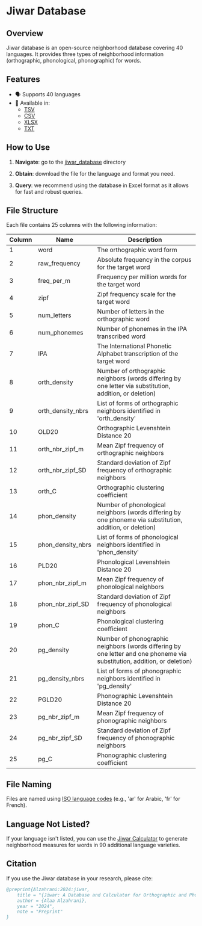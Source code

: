 # Jiwar Database

## Overview

Jiwar database is an open-source neighborhood database covering 40 languages. It provides three types of neighborhood information (orthographic, phonological, phonographic) for words.

## Features

- 🗣️ Supports 40 languages
- 📁 Available in:
  - [TSV](https://github.com/AlaaAlzahrani/Jiwar_database/tree/master/jiwar_database/tsv)
  - [CSV](https://github.com/AlaaAlzahrani/Jiwar_database/tree/master/jiwar_database/csv)
  - [XLSX](https://github.com/AlaaAlzahrani/Jiwar_database/tree/master/jiwar_database/xlsx)
  - [TXT](https://github.com/AlaaAlzahrani/Jiwar_database/tree/master/jiwar_database/txt)

## How to Use 

1. **Navigate**: go to the [jiwar_database](https://github.com/AlaaAlzahrani/Jiwar_database/tree/master/jiwar_database) directory
   
2. **Obtain**: download the file for the language and format you need.

3. **Query**: we recommend using the database in Excel format as it allows for fast and robust queries.

## File Structure

Each file contains 25 columns with the following information:

| Column | Name | Description |
|--------|------|-------------|
| 1 | word | The orthographic word form |
| 2 | raw_frequency | Absolute frequency in the corpus for the target word |
| 3 | freq_per_m | Frequency per million words for the target word |
| 4 | zipf | Zipf frequency scale for the target word |
| 5 | num_letters | Number of letters in the orthographic word |
| 6 | num_phonemes | Number of phonemes in the IPA transcribed word |
| 7 | IPA | The International Phonetic Alphabet transcription of the target word|
| 8 | orth_density | Number of orthographic neighbors (words differing by one letter via substitution, addition, or deletion) |
| 9 | orth_density_nbrs | List of forms of orthographic neighbors identified in 'orth_density' |
| 10 | OLD20 | Orthographic Levenshtein Distance 20 |
| 11 | orth_nbr_zipf_m | Mean Zipf frequency of orthographic neighbors |
| 12 | orth_nbr_zipf_SD | Standard deviation of Zipf frequency of orthographic neighbors |
| 13 | orth_C | Orthographic clustering coefficient |
| 14 | phon_density | Number of phonological neighbors (words differing by one phoneme via substitution, addition, or deletion) |
| 15 | phon_density_nbrs | List of forms of phonological neighbors identified in 'phon_density' |
| 16 | PLD20 | Phonological Levenshtein Distance 20 |
| 17 | phon_nbr_zipf_m | Mean Zipf frequency of phonological neighbors |
| 18 | phon_nbr_zipf_SD | Standard deviation of Zipf frequency of phonological neighbors |
| 19 | phon_C | Phonological clustering coefficient |
| 20 | pg_density | Number of phonographic neighbors (words differing by one letter and one phoneme via substitution, addition, or deletion) |
| 21 | pg_density_nbrs | List of forms of phonographic neighbors identified in 'pg_density' |
| 22 | PGLD20 | Phonographic Levenshtein Distance 20 |
| 23 | pg_nbr_zipf_m | Mean Zipf frequency of phonographic neighbors |
| 24 | pg_nbr_zipf_SD | Standard deviation of Zipf frequency of phonographic neighbors |
| 25 | pg_C | Phonographic clustering coefficient |

## File Naming

Files are named using [ISO language codes](https://en.wikipedia.org/wiki/List_of_ISO_639_language_codes) (e.g., 'ar' for Arabic, 'fr' for French).

## Language Not Listed?
If your language isn't listed, you can use the [Jiwar Calculator](https://github.com/AlaaAlzahrani/Jiwar) to generate neighborhood measures for words in 90 additional language varieties.


## Citation

If you use the Jiwar database in your research, please cite:

```bibtex
@preprint{Alzahrani:2024:jiwar,
    title = "{Jiwar: A Database and Calculator for Orthographic and Phonological Neighborhood Measures for 40 Languages}",
    author = {Alaa Alzahrani},
    year = "2024",
    note = "Preprint"
}
```
